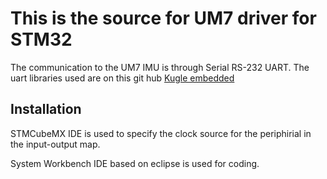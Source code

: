 # This is the source for UM7 driver for STM32

The communication to the UM7 IMU is through Serial RS-232 UART. The uart libraries used are on this git hub [Kugle embedded](https://github.com/mindThomas/Kugle-Embedded)
## Installation 

STMCubeMX IDE is used to specify the clock source for the periphirial in the input-output map. 

System Workbench IDE based on eclipse is used for coding. 



